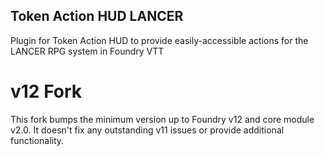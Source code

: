 ## Token Action HUD LANCER

Plugin for Token Action HUD to provide easily-accessible actions for the LANCER RPG system in Foundry VTT

# v12 Fork

This fork bumps the minimum version up to Foundry v12 and core module v2.0. It doesn't fix any outstanding v11 issues or provide additional functionality.